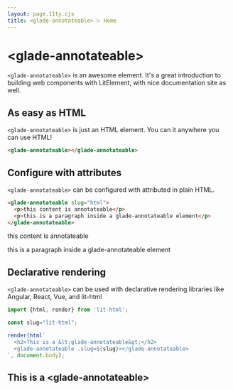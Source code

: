 ```yaml
---
layout: page.11ty.cjs
title: <glade-annotateable> ⌲ Home
---
```


# &lt;glade-annotateable>

`<glade-annotateable>` is an awesome element. It's a great introduction to building web components with LitElement, with nice documentation site as well.

## As easy as HTML

<section class="columns">
  <div>

`<glade-annotateable>` is just an HTML element. You can it anywhere you can use HTML!

```html
<glade-annotateable></glade-annotateable>
```

  </div>
  <div>

<glade-annotateable></glade-annotateable>

  </div>
</section>

## Configure with attributes

<section class="columns">
  <div>

`<glade-annotateable>` can be configured with attributed in plain HTML.

```html
<glade-annotateable slug="html">
  <p>this content is annotateable</p>
  <p>this is a paragraph inside a glade-annotateable element</p>
</glade-annotateable>
```

  </div>
  <div>

<glade-annotateable slug="html">
  <p>this content is annotateable</p>
  <p>this is a paragraph inside a glade-annotateable element</p>
</glade-annotateable>

  </div>
</section>

## Declarative rendering

<section class="columns">
  <div>

`<glade-annotateable>` can be used with declarative rendering libraries like Angular, React, Vue, and lit-html

```js
import {html, render} from 'lit-html';

const slug="lit-html";

render(html`
  <h2>This is a &lt;glade-annotateable&gt;</h2>
  <glade-annotateable .slug=${slug}></glade-annotateable>
`, document.body);
```

  </div>
  <div>

<h2>This is a &lt;glade-annotateable&gt;</h2>
<glade-annotateable></glade-annotateable>

  </div>
</section>
